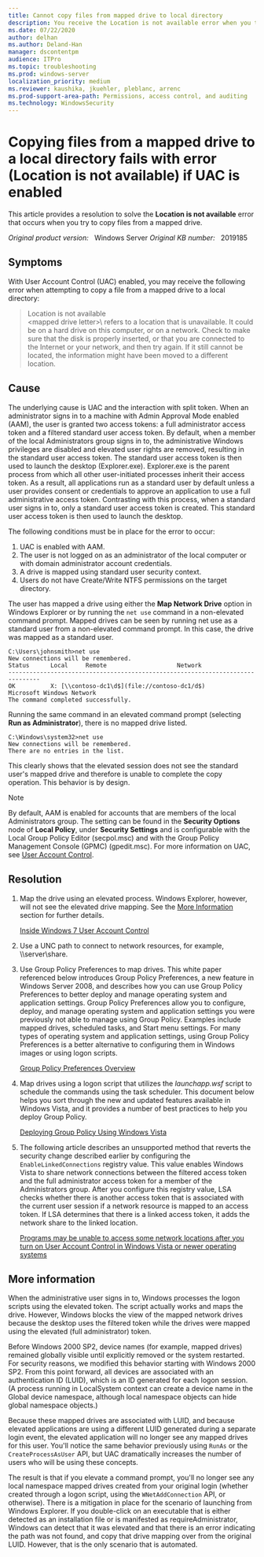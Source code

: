 ```yaml
---
title: Cannot copy files from mapped drive to local directory
description: You receive the Location is not available error when you try to copy files from a mapped drive to a local directory.
ms.date: 07/22/2020
author: delhan
ms.author: Deland-Han
manager: dscontentpm
audience: ITPro
ms.topic: troubleshooting
ms.prod: windows-server
localization_priority: medium
ms.reviewer: kaushika, jkuehler, pleblanc, arrenc
ms.prod-support-area-path: Permissions, access control, and auditing
ms.technology: WindowsSecurity
---
```

# Copying files from a mapped drive to a local directory fails with error (Location is not available) if UAC is enabled

This article provides a resolution to solve the **Location is not available** error that occurs when you try to copy files from a mapped drive.

_Original product version:_ &nbsp; Windows Server
_Original KB number:_ &nbsp; 2019185

## Symptoms

With User Account Control (UAC) enabled, you may receive the following error when attempting to copy a file from a mapped drive to a local directory:

> Location is not available  
\<mapped drive letter>\ refers to a location that is unavailable. It could be on a hard drive on this computer, or on a network. Check to make sure that the disk is properly inserted, or that you are connected to the Internet or your network, and then try again. If it still cannot be located, the information might have been moved to a different location.

## Cause

The underlying cause is UAC and the interaction with split token. When an administrator signs in to a machine with Admin Approval Mode enabled (AAM), the user is granted two access tokens: a full administrator access token and a filtered standard user access token. By default, when a member of the local Administrators group signs in to, the administrative Windows privileges are disabled and elevated user rights are removed, resulting in the standard user access token. The standard user access token is then used to launch the desktop (Explorer.exe). Explorer.exe is the parent process from which all other user-initiated processes inherit their access token. As a result, all applications run as a standard user by default unless a user provides consent or credentials to approve an application to use a full administrative access token. Contrasting with this process, when a standard user signs in to, only a standard user access token is created. This standard user access token is then used to launch the desktop.

The following conditions must be in place for the error to occur:

1. UAC is enabled with AAM.
2. The user is not logged on as an administrator of the local computer or with domain administrator account credentials.
3. A drive is mapped using standard user security context.
4. Users do not have Create/Write NTFS permissions on the target directory.

The user has mapped a drive using either the **Map Network Drive** option in Windows Explorer or by running the `net use` command in a non-elevated command prompt. Mapped drives can be seen by running net use as a standard user from a non-elevated command prompt. In this case, the drive was mapped as a standard user.

```console
C:\Users\johnsmith>net use
New connections will be remembered.
Status      Local     Remote                    Network
-------------------------------------------------------------------------------
OK          X: [\\contoso-dc1\d$](file://contoso-dc1/d$)               Microsoft Windows Network
The command completed successfully.
```

Running the same command in an elevated command prompt (selecting **Run as Administrator**), there is no mapped drive listed.

```console
C:\Windows\system32>net use
New connections will be remembered.
There are no entries in the list.
```

This clearly shows that the elevated session does not see the standard user's mapped drive and therefore is unable to complete the copy operation. This behavior is by design.

> [!NOTE]
> By default, AAM is enabled for accounts that are members of the local Administrators group. The setting can be found in the **Security Options** node of **Local Policy**, under **Security Settings** and is configurable with the Local Group Policy Editor (secpol.msc) and with the Group Policy Management Console (GPMC) (gpedit.msc). For more information on UAC, see [User Account Control](/previous-versions/windows/it-pro/windows-server-2008-R2-and-2008/cc772207(v=ws.10)).

## Resolution

1. Map the drive using an elevated process. Windows Explorer, however, will not see the elevated drive mapping. See the [More Information](#more-information) section for further details.

   [Inside Windows 7 User Account Control](/previous-versions/technet-magazine/dd822916(v=msdn.10))

2. Use a UNC path to connect to network resources, for example, \\\server\share.

3. Use Group Policy Preferences to map drives. This white paper referenced below introduces Group Policy Preferences, a new feature in Windows Server 2008, and describes how you can use Group Policy Preferences to better deploy and manage operating system and application settings. Group Policy Preferences allow you to configure, deploy, and manage operating system and application settings you were previously not able to manage using Group Policy. Examples include mapped drives, scheduled tasks, and Start menu settings. For many types of operating system and application settings, using Group Policy Preferences is a better alternative to configuring them in Windows images or using logon scripts.

   [Group Policy Preferences Overview](/previous-versions/windows/it-pro/windows-server-2012-r2-and-2012/dn581922(v=ws.11))

4. Map drives using a logon script that utilizes the *launchapp.wsf* script to schedule the commands using the task scheduler. This document below helps you sort through the new and updated features available in Windows Vista, and it provides a number of best practices to help you deploy Group Policy.

   [Deploying Group Policy Using Windows Vista](/previous-versions/windows/it-pro/windows-vista/cc766208(v=ws.10))

5. The following article describes an unsupported method that reverts the security change described earlier by configuring the `EnableLinkedConnections` registry value. This value enables Windows Vista to share network connections between the filtered access token and the full administrator access token for a member of the Administrators group. After you configure this registry value, LSA checks whether there is another access token that is associated with the current user session if a network resource is mapped to an access token. If LSA determines that there is a linked access token, it adds the network share to the linked location.

   [Programs may be unable to access some network locations after you turn on User Account Control in Windows Vista or newer operating systems](https://support.microsoft.com/help/937624)

## More information

When the administrative user signs in to, Windows processes the logon scripts using the elevated token. The script actually works and maps the drive. However, Windows blocks the view of the mapped network drives because the desktop uses the filtered token while the drives were mapped using the elevated (full administrator) token.

Before Windows 2000 SP2, device names (for example, mapped drives) remained globally visible until explicitly removed or the system restarted. For security reasons, we modified this behavior starting with Windows 2000 SP2. From this point forward, all devices are associated with an authentication ID (LUID), which is an ID generated for each logon session. (A process running in LocalSystem context can create a device name in the Global device namespace, although local namespace objects can hide global namespace objects.)

Because these mapped drives are associated with LUID, and because elevated applications are using a different LUID generated during a separate login event, the elevated application will no longer see any mapped drives for this user. You'll notice the same behavior previously using `RunAs` or the `CreateProcessAsUser` API, but UAC dramatically increases the number of users who will be using these concepts.

The result is that if you elevate a command prompt, you'll no longer see any local namespace mapped drives created from your original login (whether created through a logon script, using the `WNetAddConnection` API, or otherwise). There is a mitigation in place for the scenario of launching from Windows Explorer. If you double-click on an executable that is either detected as an installation file or is manifested as requireAdministrator, Windows can detect that it was elevated and that there is an error indicating the path was not found, and copy that drive mapping over from the original LUID. However, that is the only scenario that is automated.
